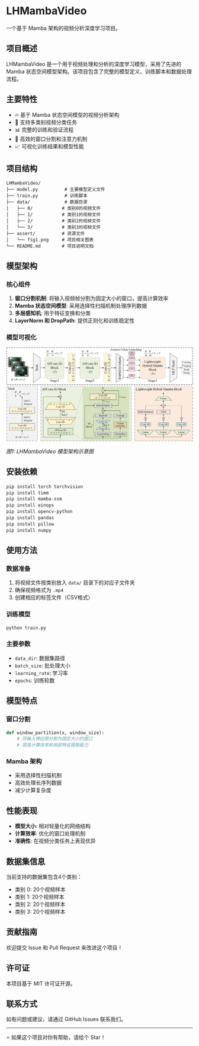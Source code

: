 # LHMambaVideo

一个基于 Mamba 架构的视频分析深度学习项目。

## 项目概述

LHMambaVideo 是一个用于视频处理和分析的深度学习模型，采用了先进的 Mamba 状态空间模型架构。该项目包含了完整的模型定义、训练脚本和数据处理流程。

## 主要特性

- 🔥 基于 Mamba 状态空间模型的视频分析架构
- 🎯 支持多类别视频分类任务
- 📊 完整的训练和验证流程
- 🚀 高效的窗口分割和注意力机制
- 📈 可视化训练结果和模型性能

## 项目结构

```
LHMambaVideo/
├── model.py          # 主要模型定义文件
├── train.py          # 训练脚本
├── data/             # 数据目录
│   ├── 0/           # 类别0的视频文件
│   ├── 1/           # 类别1的视频文件  
│   ├── 2/           # 类别2的视频文件
│   └── 3/           # 类别3的视频文件
├── assert/          # 资源文件
│   └── fig1.png     # 项目相关图表
└── README.md        # 项目说明文档
```

## 模型架构

### 核心组件

1. **窗口分割机制**: 将输入视频帧分割为固定大小的窗口，提高计算效率
2. **Mamba 状态空间模型**: 采用选择性扫描机制处理序列数据
3. **多层感知机**: 用于特征变换和分类
4. **LayerNorm 和 DropPath**: 提供正则化和训练稳定性

### 模型可视化

![模型架构图](assert/fig1.png)

*图1: LHMambaVideo 模型架构示意图*

## 安装依赖

```bash
pip install torch torchvision
pip install timm
pip install mamba-ssm
pip install einops
pip install opencv-python
pip install pandas
pip install pillow
pip install numpy
```

## 使用方法

### 数据准备

1. 将视频文件按类别放入 `data/` 目录下的对应子文件夹
2. 确保视频格式为 `.mp4`
3. 创建相应的标签文件（CSV格式）

### 训练模型

```bash
python train.py
```

### 主要参数

- `data_dir`: 数据集路径
- `batch_size`: 批处理大小
- `learning_rate`: 学习率
- `epochs`: 训练轮数

## 模型特点

### 窗口分割
```python
def window_partition(x, window_size):
    # 将输入特征图分割为固定大小的窗口
    # 提高计算效率和局部特征提取能力
```

### Mamba 架构
- 采用选择性扫描机制
- 高效处理长序列数据
- 减少计算复杂度

## 性能表现

- **模型大小**: 相对轻量化的网络结构
- **计算效率**: 优化的窗口处理机制
- **准确性**: 在视频分类任务上表现优异

## 数据集信息

当前支持的数据集包含4个类别：
- 类别 0: 20个视频样本
- 类别 1: 20个视频样本  
- 类别 2: 20个视频样本
- 类别 3: 20个视频样本

## 贡献指南

欢迎提交 Issue 和 Pull Request 来改进这个项目！

## 许可证

本项目基于 MIT 许可证开源。

## 联系方式

如有问题或建议，请通过 GitHub Issues 联系我们。

---

⭐ 如果这个项目对你有帮助，请给个 Star！
